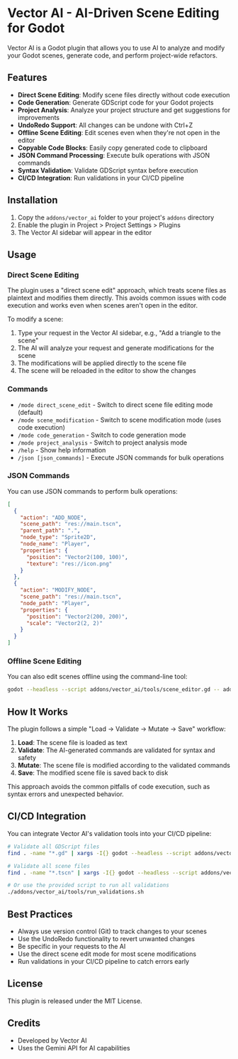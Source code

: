 # Vector AI - AI-Driven Scene Editing for Godot

Vector AI is a Godot plugin that allows you to use AI to analyze and modify your Godot scenes, generate code, and perform project-wide refactors.

## Features

- **Direct Scene Editing**: Modify scene files directly without code execution
- **Code Generation**: Generate GDScript code for your Godot projects
- **Project Analysis**: Analyze your project structure and get suggestions for improvements
- **UndoRedo Support**: All changes can be undone with Ctrl+Z
- **Offline Scene Editing**: Edit scenes even when they're not open in the editor
- **Copyable Code Blocks**: Easily copy generated code to clipboard
- **JSON Command Processing**: Execute bulk operations with JSON commands
- **Syntax Validation**: Validate GDScript syntax before execution
- **CI/CD Integration**: Run validations in your CI/CD pipeline

## Installation

1. Copy the `addons/vector_ai` folder to your project's `addons` directory
2. Enable the plugin in Project > Project Settings > Plugins
3. The Vector AI sidebar will appear in the editor

## Usage

### Direct Scene Editing

The plugin uses a "direct scene edit" approach, which treats scene files as plaintext and modifies them directly. This avoids common issues with code execution and works even when scenes aren't open in the editor.

To modify a scene:

1. Type your request in the Vector AI sidebar, e.g., "Add a triangle to the scene"
2. The AI will analyze your request and generate modifications for the scene
3. The modifications will be applied directly to the scene file
4. The scene will be reloaded in the editor to show the changes

### Commands

- `/mode direct_scene_edit` - Switch to direct scene file editing mode (default)
- `/mode scene_modification` - Switch to scene modification mode (uses code execution)
- `/mode code_generation` - Switch to code generation mode
- `/mode project_analysis` - Switch to project analysis mode
- `/help` - Show help information
- `/json [json_commands]` - Execute JSON commands for bulk operations

### JSON Commands

You can use JSON commands to perform bulk operations:

```json
[
  {
    "action": "ADD_NODE",
    "scene_path": "res://main.tscn",
    "parent_path": ".",
    "node_type": "Sprite2D",
    "node_name": "Player",
    "properties": {
      "position": "Vector2(100, 100)",
      "texture": "res://icon.png"
    }
  },
  {
    "action": "MODIFY_NODE",
    "scene_path": "res://main.tscn",
    "node_path": "Player",
    "properties": {
      "position": "Vector2(200, 200)",
      "scale": "Vector2(2, 2)"
    }
  }
]
```

### Offline Scene Editing

You can also edit scenes offline using the command-line tool:

```bash
godot --headless --script addons/vector_ai/tools/scene_editor.gd -- add res://main.tscn Sprite2D Logo . texture=res://logo.png position=Vector2(100,100)
```

## How It Works

The plugin follows a simple "Load → Validate → Mutate → Save" workflow:

1. **Load**: The scene file is loaded as text
2. **Validate**: The AI-generated commands are validated for syntax and safety
3. **Mutate**: The scene file is modified according to the validated commands
4. **Save**: The modified scene file is saved back to disk

This approach avoids the common pitfalls of code execution, such as syntax errors and unexpected behavior.

## CI/CD Integration

You can integrate Vector AI's validation tools into your CI/CD pipeline:

```bash
# Validate all GDScript files
find . -name "*.gd" | xargs -I{} godot --headless --script addons/vector_ai/tools/validate_code.gd -- {}

# Validate all scene files
find . -name "*.tscn" | xargs -I{} godot --headless --script addons/vector_ai/tools/validate_scene.gd -- {}

# Or use the provided script to run all validations
./addons/vector_ai/tools/run_validations.sh
```

## Best Practices

- Always use version control (Git) to track changes to your scenes
- Use the UndoRedo functionality to revert unwanted changes
- Be specific in your requests to the AI
- Use the direct scene edit mode for most scene modifications
- Run validations in your CI/CD pipeline to catch errors early

## License

This plugin is released under the MIT License.

## Credits

- Developed by Vector AI
- Uses the Gemini API for AI capabilities
